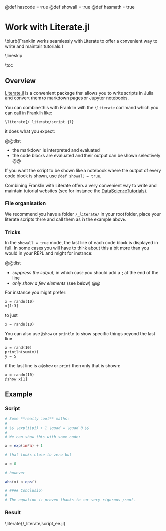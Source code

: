 @def hascode = true
@def showall = true
@def hasmath = true

# Work with Literate.jl

\blurb{Franklin works seamlessly with Literate to offer a convenient way to write and maintain tutorials.}

\lineskip

\toc

## Overview

[Literate.jl](https://github.com/fredrikekre/Literate.jl) is a convenient package that allows you to write scripts in Julia and convert them to markdown pages or Jupyter notebooks.

You can combine this with Franklin with the `\literate` command which you can call in Franklin like:

```
\literate{/_literate/script.jl}
```

it does what you expect:

@@tlist
* the markdown is interpreted and evaluated
* the code blocks are evaluated and their output can be shown selectively
@@

If you want the script to be shown like a notebook where the output of every code block is shown, use  `@def showall = true`.

Combining Franklin with Literate offers a very convenient way to write and maintain tutorial websites (see for instance the [DataScienceTutorials](https://github.com/alan-turing-institute/DataScienceTutorials.jl)).

### File organisation

We recommend you have a folder `/_literate/` in your root folder, place your literate scripts there and call them as in the example above.

### Tricks

In the `showall = true` mode, the last line of each code block is displayed in full.
In some cases you will have to  think about this a bit more than you would in your REPL and might for instance:

@@tlist
* _suppress the output_, in which case  you should add a `;`  at the end  of the line
* _only show a few elements_ (see below)
@@

For instance you might prefer:

```julia:ee0
x = randn(10)
x[1:3]
```

to just

```julia:ee1
x = randn(10)
```

You can also use `@show` or `println` to show specific things beyond the last line

```julia:ee2
x = rand(10)
println(sum(x))
y = 5
```

if the last line is a `@show` or `print` then only that is shown:

```julia:ee3
x = randn(10)
@show x[1]
```

## Example

### Script

`````julia
# Some **really cool** maths:
#
# $$ \exp(i\pi) + 1 \quad = \quad 0 $$
#
# We can show this with some code:

x = exp(im*π) + 1

# that looks close to zero but

x ≈ 0

# however

abs(x) < eps()

# #### Conclusion
#
# The equation is proven thanks to our very rigorous proof.
`````

### Result

\literate{/_literate/script_ee.jl} <!--_-->
